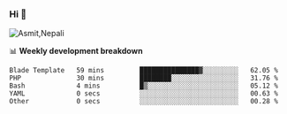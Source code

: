 ### Hi 👋

![Asmit,Nepali](https://media.giphy.com/media/L8K62iTDkzGX6/giphy.gif)
<!--
**asmit99nepali/asmit99nepali** is a ✨ _special_ ✨ repository because its `README.md` (this file) appears on your GitHub profile.

Here are some ideas to get you started:

- 🔭 I’m currently working on ...
- 🌱 I’m currently learning ...
- 👯 I’m looking to collaborate on ...
- 🤔 I’m looking for help with ...
- 💬 Ask me about ...
- 📫 How to reach me: ...
- 😄 Pronouns: ...
- ⚡ Fun fact: ...
-->


📊 **Weekly development breakdown**
<!--START_SECTION:waka-->

```text
Blade Template   59 mins         ███████████████▓░░░░░░░░░   62.05 %
PHP              30 mins         ████████░░░░░░░░░░░░░░░░░   31.76 %
Bash             4 mins          █▒░░░░░░░░░░░░░░░░░░░░░░░   05.12 %
YAML             0 secs          ░░░░░░░░░░░░░░░░░░░░░░░░░   00.63 %
Other            0 secs          ░░░░░░░░░░░░░░░░░░░░░░░░░   00.28 %
```

<!--END_SECTION:waka-->


